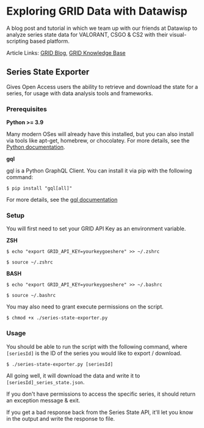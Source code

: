 # Exploring GRID Data with Datawisp
A blog post and tutorial in which we team up with our friends at Datawisp to analyze series state data for VALORANT, CSGO & CS2 with their visual-scripting based platform.

Article Links: [GRID Blog](https://blog.grid.gg/exploring-grid-data-with-datawisp), [GRID Knowledge Base](https://grid.gg/exploring-grid-data-with-datawisp)

## Series State Exporter
Gives Open Access users the ability to retrieve and download the state for a series, for usage with data analysis tools and frameworks.

### Prerequisites

**Python >= 3.9**

Many modern OSes will already have this installed, but you can also install via tools like apt-get, homebrew, or chocolatey.
For more details, see the [Python documentation](https://wiki.python.org/moin/BeginnersGuide/Download).

**gql**

gql is a Python GraphQL Client. You can install it via pip with the following command:

```
$ pip install "gql[all]"
```

For more details, see the [gql documentation](https://gql.readthedocs.io/en/latest/intro.html)

### Setup

You will first need to set your GRID API Key as an environment variable.

**ZSH**

```
$ echo "export GRID_API_KEY=yourkeygoeshere" >> ~/.zshrc

$ source ~/.zshrc
```


**BASH**

```
$ echo "export GRID_API_KEY=yourkeygoeshere" >> ~/.bashrc

$ source ~/.bashrc
```

You may also need to grant execute permissions on the script.

```
$ chmod +x ./series-state-exporter.py
```

### Usage
You should be able to run the script with the following command, where `[seriesId]` is the ID of the series you would like to export / download.

```
$ ./series-state-exporter.py [seriesId]
```

All going well, it will download the data and write it to `[seriesId]_series_state.json`.

If you don't have permissions to access the specific series, it should return an exception message & exit.

If you get a bad response back from the Series State API, it'll let you know in the output and write the response to file.
